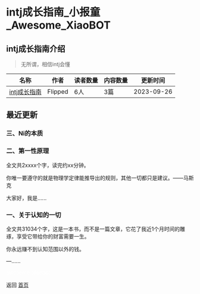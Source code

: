 # intj成长指南_小报童_Awesome_XiaoBOT

## intj成长指南介绍
> 无所谓，相信intj会懂  
  


|名称|作者|读者数量|内容数量|更新时间|
|---|---|---|---|---|
|[intj成长指南](https://xiaobot.net/p/intj666?refer=0b133df9-27dc-423b-8101-639049001c13)|Flipped|6人|3篇|2023-09-26|

## 最近更新
### 三、Ni的本质

### 二、第一性原理

全文共2xxxx个字，读完约xx分钟。

你唯一要遵守的就是物理学定律能推导出的规则，其他一切都只是建议。——马斯克

大家好，我是......

### 一、关于认知的一切

全文共31034个字，这是一本书，而不是一篇文章，它花了我近1个月时间的雕琢，享受它带给你的财富需要一生。

你永远赚不到认知范围以外的钱。

—......


<a href="https://github.com/Reno9527/awesome-xiaobot" style="color: white; text-decoration: none;">awesome-xiaobot</a>

返回 [首页](../README.md)
